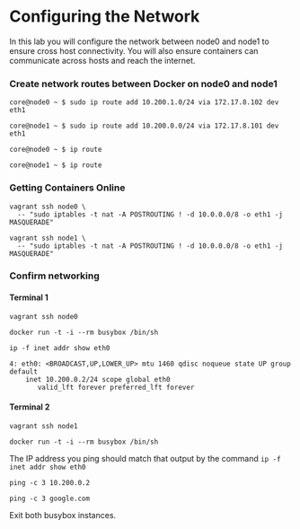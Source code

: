 # Configuring the Network

In this lab you will configure the network between node0 and node1 to ensure cross host connectivity. You will also ensure containers can communicate across hosts and reach the internet.

### Create network routes between Docker on node0 and node1

```
core@node0 ~ $ sudo ip route add 10.200.1.0/24 via 172.17.8.102 dev eth1
```
```
core@node1 ~ $ sudo ip route add 10.200.0.0/24 via 172.17.8.101 dev eth1
```

```
core@node0 ~ $ ip route
```
```
core@node1 ~ $ ip route
```

### Getting Containers Online

```
vagrant ssh node0 \
  -- "sudo iptables -t nat -A POSTROUTING ! -d 10.0.0.0/8 -o eth1 -j MASQUERADE"
```

```
vagrant ssh node1 \
  -- "sudo iptables -t nat -A POSTROUTING ! -d 10.0.0.0/8 -o eth1 -j MASQUERADE"
```

### Confirm networking

#### Terminal 1

```
vagrant ssh node0
```
```
docker run -t -i --rm busybox /bin/sh
```

```
ip -f inet addr show eth0
```

```
4: eth0: <BROADCAST,UP,LOWER_UP> mtu 1460 qdisc noqueue state UP group default 
    inet 10.200.0.2/24 scope global eth0
       valid_lft forever preferred_lft forever
```

#### Terminal 2

```
vagrant ssh node1
```

```
docker run -t -i --rm busybox /bin/sh
```

The IP address you ping should match that output by the command `ip -f inet addr show eth0`

```
ping -c 3 10.200.0.2
```

```
ping -c 3 google.com
```

Exit both busybox instances.
